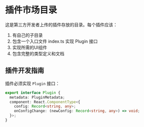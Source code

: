 # 插件市场目录

这是第三方开发者上传的插件存放的目录。每个插件应该：

1. 有自己的子目录
2. 包含一个入口文件 index.ts 实现 Plugin 接口
3. 实现所需的UI组件
4. 包含完整的类型定义和文档

## 插件开发指南

插件必须实现 `Plugin` 接口：

```typescript
export interface Plugin {
  metadata: PluginMetadata;
  component: React.ComponentType<{
    config: Record<string, any>;
    onConfigChange: (newConfig: Record<string, any>) => void;
  }>;
} 